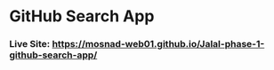 # GitHub Search App

### Live Site: https://mosnad-web01.github.io/Jalal-phase-1-github-search-app/
